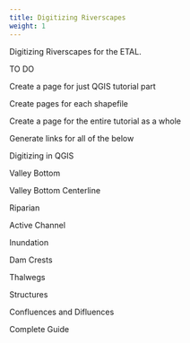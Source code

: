```yaml
---
title: Digitizing Riverscapes
weight: 1
---
```


Digitizing Riverscapes for the ETAL.

TO DO

Create a page for just QGIS tutorial part

Create pages for each shapefile

Create a page for the entire tutorial as a whole

Generate links for all of the below

Digitizing in QGIS

Valley Bottom

Valley Bottom Centerline

Riparian

Active Channel

Inundation

Dam Crests

Thalwegs

Structures

Confluences and Difluences

Complete Guide